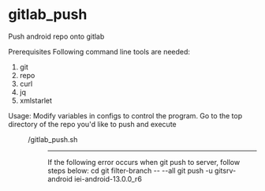 # gitlab_push
Push android repo onto gitlab

Prerequisites
Following command line tools are needed:
1. git
2. repo
3. curl
4. jq
5. xmlstarlet

Usage:
Modify variables in configs to control the program.
Go to the top directory of the repo you'd like to push and execute
<dir where gitlab_push is placed>/gitlab_push.sh <dir where manifest file will be saved>

--------------
If the following error occurs when git push to server, follow steps below:
cd <the project directory>
git filter-branch -- --all
git push -u gitsrv-android iei-android-13.0.0_r6
